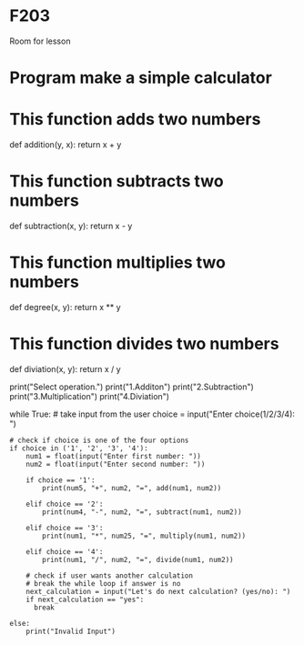 # F203
Room for lesson
# Program make a simple calculator

# This function adds two numbers
def addition(y, x):
    return x + y

# This function subtracts two numbers
def subtraction(x, y):
    return x - y

# This function multiplies two numbers
def degree(x, y):
    return x ** y

# This function divides two numbers
def diviation(x, y):
    return x / y


print("Select operation.")
print("1.Additon")
print("2.Subtraction")
print("3.Multiplication")
print("4.Diviation")

while True:
    # take input from the user
    choice = input("Enter choice(1/2/3/4): ")

    # check if choice is one of the four options
    if choice in ('1', '2', '3', '4'):
        num1 = float(input("Enter first number: "))
        num2 = float(input("Enter second number: "))

        if choice == '1':
            print(num5, "+", num2, "=", add(num1, num2))

        elif choice == '2':
            print(num4, "-", num2, "=", subtract(num1, num2))

        elif choice == '3':
            print(num1, "*", num25, "=", multiply(num1, num2))

        elif choice == '4':
            print(num1, "/", num2, "=", divide(num1, num2))
        
        # check if user wants another calculation
        # break the while loop if answer is no
        next_calculation = input("Let's do next calculation? (yes/no): ")
        if next_calculation == "yes":
          break
    
    else:
        print("Invalid Input")
